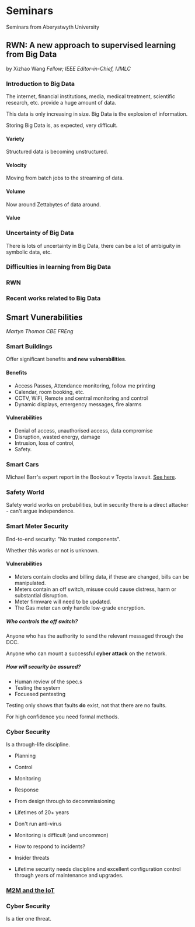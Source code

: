 # Seminars

Seminars from Aberystwyth University

## RWN: A new approach to supervised learning from Big Data

by Xizhao Wang *Fellow; IEEE Editor-in-Chief, IJMLC*



### Introduction to Big Data

The internet, financial institutions, media, medical treatment, scientific research, etc. provide a huge amount of data.

This data is only increasing in size. Big Data is the explosion of information.

Storing Big Data is, as expected, very difficult.

#### Variety

Structured data is becoming unstructured.

#### Velocity

Moving from batch jobs to the streaming of data.

#### Volume

Now around Zettabytes of data around.


#### Value

### Uncertainty of Big Data

There is lots of uncertainty in Big Data, there can be a lot of ambiguity in symbolic data, etc.

### Difficulties in learning from Big Data

### RWN

### Recent works related to Big Data

## Smart Vunerabilities

*Martyn Thomas CBE FREng*

### Smart Buildings

Offer significant benefits **and new vulnerabilities**.

#### Benefits

* Access Passes, Attendance monitoring, follow me printing
* Calendar, room booking, etc.
* CCTV, WiFi, Remote and central monitoring and control
* Dynamic displays, emergency messages, fire alarms

#### Vulnerabilities

* Denial of access, unauthorised access, data compromise
* Disruption, wasted energy, damage
* Intrusion, loss of control,
* Safety.

### Smart Cars

Michael Barr's expert report in the Bookout v Toyota lawsuit.  [See here](http://www.safetyresearch.net/Library/BarrSlides_FINAL_SCRUBBED.pdf).

### Safety World

Safety world works on probabilities, but in security there is a direct attacker - can't argue independence.

### Smart Meter Security

End-to-end security: "No trusted components".

Whether this works or not is unknown.

#### Vulnerabilities

* Meters contain clocks and billing data, if these are changed, bills can be manipulated.
* Meters contain an off switch, misuse could cause distress, harm or substantial disruption.
* Meter firmware will need to be updated.
* The Gas meter can only handle low-grade encryption.

##### Who controls the off switch?

Anyone who has the authority to send the relevant messaged through the DCC.

Anyone who can mount a successful **cyber attack** on the network.

##### How will security be assured?

* Human review of the spec.s
* Testing the system
* Focuesed pentesting

Testing only shows that faults **do** exist, not that there are no faults.

For high confidence you need formal methods.

### Cyber Security

Is a through-life discipline.

* Planning
* Control
* Monitoring
* Response



* From design through to decommissioning
* Lifetimes of 20+ years
* Don't run anti-virus
* Monitoring is difficult (and uncommon)
* How to respond to incidents?
* Insider threats
* Lifetime security needs discipline and excellent configuration control through years of maintenance and upgrades.

### [M2M and the IoT](http://www.wired.com/opinion/2014/01/theres-no-good-way-to-patch-the-internet-of-things-and-thats-a-huge-problem/)

### Cyber Security

Is a tier one threat.